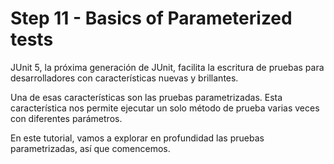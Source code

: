 # Step 11 - Basics of Parameterized tests

JUnit 5, la próxima generación de JUnit, facilita la escritura de pruebas para desarrolladores con características nuevas y brillantes.

Una de esas características son las pruebas parametrizadas. Esta característica nos permite ejecutar un solo método de prueba varias veces con diferentes parámetros.

En este tutorial, vamos a explorar en profundidad las pruebas parametrizadas, así que comencemos.
